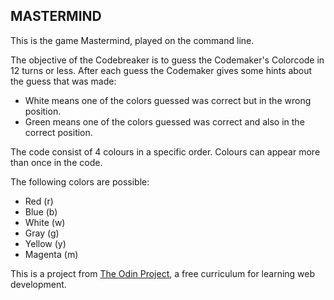 ## MASTERMIND

This is the game Mastermind, played on the command line. 

The objective of the Codebreaker is to guess the Codemaker's Colorcode in 12 turns or less.
After each guess the Codemaker gives some hints about the guess that was made:

* White means one of the colors guessed was correct but in the wrong position.
* Green means one of the colors guessed was correct and also in the correct position.

The code consist of 4 colours in a specific order. Colours can appear more than
once in the code.

The following colors are possible:
* Red (r)
* Blue (b)
* White (w)
* Gray (g)
* Yellow (y)
* Magenta (m)

This is a project from [The Odin Project](https://www.theodinproject.com/),
a free curriculum for learning web development.
